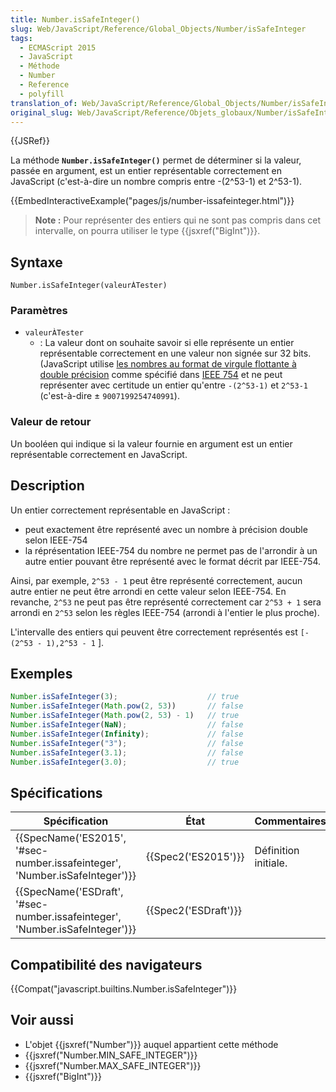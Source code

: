 ```yaml
---
title: Number.isSafeInteger()
slug: Web/JavaScript/Reference/Global_Objects/Number/isSafeInteger
tags:
  - ECMAScript 2015
  - JavaScript
  - Méthode
  - Number
  - Reference
  - polyfill
translation_of: Web/JavaScript/Reference/Global_Objects/Number/isSafeInteger
original_slug: Web/JavaScript/Reference/Objets_globaux/Number/isSafeInteger
---
```

{{JSRef}}

La méthode **`Number.isSafeInteger()`** permet de déterminer si la valeur, passée en argument, est un entier représentable correctement en JavaScript (c'est-à-dire un nombre compris entre -(2^53-1) et 2^53-1).

{{EmbedInteractiveExample("pages/js/number-issafeinteger.html")}}

> **Note :** Pour représenter des entiers qui ne sont pas compris dans cet intervalle, on pourra utiliser le type {{jsxref("BigInt")}}.

## Syntaxe

    Number.isSafeInteger(valeurÀTester)

### Paramètres

- `valeurÀTester`
  - : La valeur dont on souhaite savoir si elle représente un entier représentable correctement en une valeur non signée sur 32 bits. (JavaScript utilise [les nombres au format de virgule flottante à double précision](https://en.wikipedia.org/wiki/Double_precision_floating-point_format) comme spécifié dans [IEEE 754](https://fr.wikipedia.org/wiki/IEEE_754) et ne peut représenter avec certitude un entier qu'entre `-(2^53-1)` et `2^53-1` (c'est-à-dire ± `9007199254740991`).

### Valeur de retour

Un booléen qui indique si la valeur fournie en argument est un entier représentable correctement en JavaScript.

## Description

Un entier correctement représentable en JavaScript :

- peut exactement être représenté avec un nombre à précision double selon IEEE-754
- la réprésentation IEEE-754 du nombre ne permet pas de l'arrondir à un autre entier pouvant être représenté avec le format décrit par IEEE-754.

Ainsi, par exemple, `2^53 - 1` peut être représenté correctement, aucun autre entier ne peut être arrondi en cette valeur selon IEEE-754. En revanche, `2^53` ne peut pas être représenté correctement car `2^53 + 1` sera arrondi en `2^53` selon les règles IEEE-754 (arrondi à l'entier le plus proche).

L'intervalle des entiers qui peuvent être correctement représentés est `[-(2^53 - 1),2^53 - 1` ].

## Exemples

```js
Number.isSafeInteger(3);                    // true
Number.isSafeInteger(Math.pow(2, 53))       // false
Number.isSafeInteger(Math.pow(2, 53) - 1)   // true
Number.isSafeInteger(NaN);                  // false
Number.isSafeInteger(Infinity);             // false
Number.isSafeInteger("3");                  // false
Number.isSafeInteger(3.1);                  // false
Number.isSafeInteger(3.0);                  // true
```

## Spécifications

| Spécification                                                                                        | État                         | Commentaires         |
| ---------------------------------------------------------------------------------------------------- | ---------------------------- | -------------------- |
| {{SpecName('ES2015', '#sec-number.issafeinteger', 'Number.isSafeInteger')}} | {{Spec2('ES2015')}}     | Définition initiale. |
| {{SpecName('ESDraft', '#sec-number.issafeinteger', 'Number.isSafeInteger')}} | {{Spec2('ESDraft')}} |                      |

## Compatibilité des navigateurs

{{Compat("javascript.builtins.Number.isSafeInteger")}}

## Voir aussi

- L'objet {{jsxref("Number")}} auquel appartient cette méthode
- {{jsxref("Number.MIN_SAFE_INTEGER")}}
- {{jsxref("Number.MAX_SAFE_INTEGER")}}
- {{jsxref("BigInt")}}
